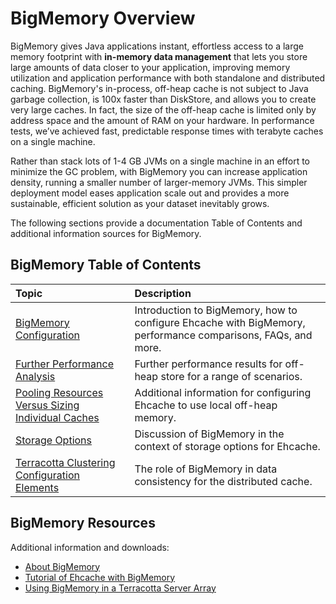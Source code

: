 ---
---

# BigMemory Overview

BigMemory gives Java applications instant, effortless access to a large memory footprint with **in-memory data management** that lets you store large amounts of data closer to your application, improving memory utilization and application performance with both standalone and distributed caching. BigMemory's in-process, off-heap cache is not subject to Java garbage collection, is 100x faster than DiskStore, and allows you to create very large caches. In fact, the size of the off-heap cache is limited only by address space and the amount of RAM on your hardware. In performance tests, we’ve achieved fast, predictable response times with terabyte caches on a single machine.

Rather than stack lots of 1-4 GB JVMs on a single machine in an effort to minimize the GC problem, with BigMemory you can increase application density, running a smaller number of larger-memory JVMs. This simpler deployment model eases application scale out and provides a more sustainable, efficient solution as your dataset inevitably grows.

The following sections provide a documentation Table of Contents and additional information sources for BigMemory.

## BigMemory Table of Contents

| Topic | Description |
|:-------|:------------|
|[BigMemory Configuration](/documentation/2.6/configuration/bigmemory)|Introduction to BigMemory, how to configure Ehcache with BigMemory, performance comparisons, FAQs, and more.|
|[Further Performance Analysis](http://ehcache.org/documentation/2.6/configuration/bigmemory-further-performance-analysis)|Further performance results for off-heap store for a range of scenarios.|
|[Pooling Resources Versus Sizing Individual Caches](/documentation/2.6/configuration/cache-size#pooling-resources-versus-sizing-individual-caches)|Additional information for configuring Ehcache to use local off-heap memory.|
|[Storage Options](/documentation/2.6/get-started/storage-options)|Discussion of BigMemory in the context of storage options for Ehcache.|
|[Terracotta Clustering Configuration Elements](/documentation/2.6/configuration/distributed-cache-configuration#95592)|The role of BigMemory in data consistency for the distributed cache.|
   

## BigMemory Resources
Additional information and downloads:

* [About BigMemory](http://terracotta.org/documentation/bigmemory/overview)
* [Tutorial of Ehcache with BigMemory](http://terracotta.org/documentation/bigmemory/get-started)
* [Using BigMemory in a Terracotta Server Array](http://terracotta.org/documentation/bigmemory/terracotta-server-array)
